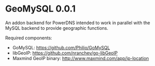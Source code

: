 GeoMySQL 0.0.1
==============

An addon backend for PowerDNS intended to work in parallel with the MySQL backend to provide geographic functions.

Required components:

* GoMySQL: https://github.com/Philio/GoMySQL
* libGeoIP: https://github.com/nranchev/go-libGeoIP
* Maxmind GeoIP binary: http://www.maxmind.com/app/ip-location
